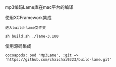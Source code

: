 mp3编码Lame库在mac平台的编译

使用XCFramework集成
```
进入build-lame文件夹

sh build.sh ./lame-3.100
```

使用源码集成
```
cocoapods: pod 'Mp3Lame', :git => 'https://github.com/chaichai9323/build-lame.git'
  

```
